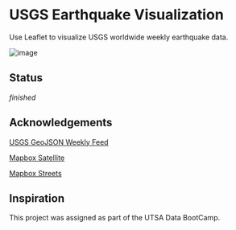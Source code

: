 # USGS Earthquake Visualization
Use Leaflet to visualize USGS worldwide weekly earthquake data.

![image](https://user-images.githubusercontent.com/69314608/117250972-a02a5680-ae09-11eb-9d94-7ab812d64f35.png)


## Status
_finished_

## Acknowledgements
[USGS GeoJSON Weekly Feed](https://earthquake.usgs.gov/earthquakes/feed/v1.0/summary/all_week.geojson)

[Mapbox Satellite](https://api.mapbox.com/styles/v1/mapbox/satellite-streets-v11.html?title=true&access_token=pk.eyJ1IjoibWFwYm94IiwiYSI6ImNpejY4M29iazA2Z2gycXA4N2pmbDZmangifQ.-g_vE53SD2WrJ6tFX7QHmA#3.78/38.64/-95.72)

[Mapbox Streets](https://api.mapbox.com/styles/v1/mapbox/streets-v11.html?title=true&access_token=pk.eyJ1IjoibWFwYm94IiwiYSI6ImNpejY4M29iazA2Z2gycXA4N2pmbDZmangifQ.-g_vE53SD2WrJ6tFX7QHmA#1.07/0/0)

<!-- [Tectonic Plates Data](https://github.com/fraxen/tectonicplates) -->

## Inspiration
This project was assigned as part of the UTSA Data BootCamp.
